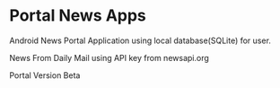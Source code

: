 # Portal News Apps

Android News Portal Application using local database(SQLite) for user.

News From Daily Mail using API key from newsapi.org

Portal Version Beta

